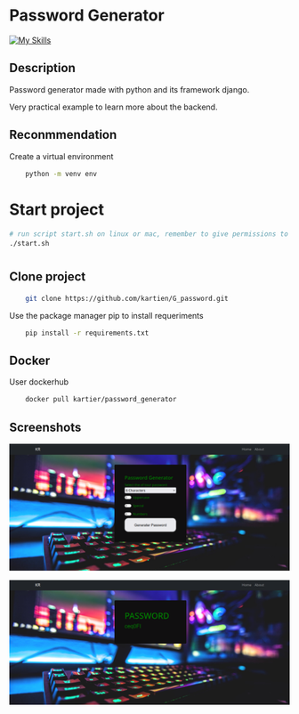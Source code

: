 # Password Generator
 [![My Skills](https://skillicons.dev/icons?i=python,django,html,bash,bootstrap,css)](https://skillicons.dev)
## Description
Password generator made with python and its framework django.

Very practical example to learn more about the backend.

## Reconmmendation
Create a virtual environment
```bash
    python -m venv env 
``` 
# Start project
```bash
# run script start.sh on linux or mac, remember to give permissions to the script 
./start.sh 
```
#

## Clone project
```bash
    git clone https://github.com/kartien/G_password.git
```

Use the package manager pip to install requeriments

```bash
    pip install -r requirements.txt
```


## Docker 
User dockerhub
```bash 
    docker pull kartier/password_generator
```
## Screenshots

![Image](/doc/password.png)


![Image](/doc/passw2.png)




